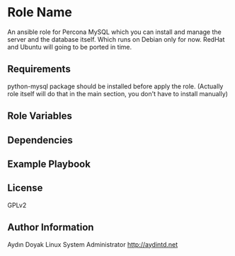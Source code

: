 Role Name
=========

An ansible role for Percona MySQL which you can install and manage the server and the database itself. Which runs on Debian only for now. RedHat and Ubuntu will going to be ported in time.

Requirements
------------

python-mysql package should be installed before apply the role. (Actually role itself will do that in the main section, you don't have to install manually)

Role Variables
--------------


Dependencies
------------


Example Playbook
----------------


License
-------

GPLv2

Author Information
------------------

Aydın Doyak 
Linux System Administrator 
http://aydintd.net

